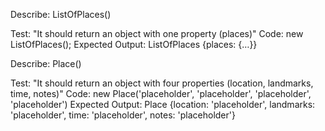 Describe: ListOfPlaces()

Test: "It should return an object with one property (places)"
Code: new ListOfPlaces();
Expected Output: ListOfPlaces {places: {…}}

Describe: Place()

Test: "It should return an object with four properties (location, landmarks, time, notes)"
Code: new Place('placeholder', 'placeholder', 'placeholder', 'placeholder')
Expected Output: Place {location: 'placeholder', landmarks: 'placeholder', time: 'placeholder', notes: 'placeholder'}